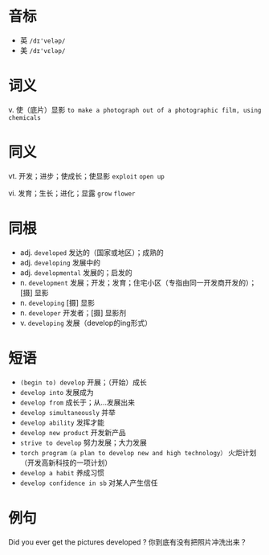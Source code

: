 # 音标

- 英 `/dɪ'veləp/`
- 美 `/dɪ'vɛləp/`

# 词义

v. 使（底片）显影
`to make a photograph out of a photographic film, using chemicals`

# 同义

vt. 开发；进步；使成长；使显影
`exploit` `open up`

vi. 发育；生长；进化；显露
`grow` `flower`

# 同根

- adj. `developed` 发达的（国家或地区）；成熟的
- adj. `developing` 发展中的
- adj. `developmental` 发展的；启发的
- n. `development` 发展；开发；发育；住宅小区（专指由同一开发商开发的）；[摄] 显影
- n. `developing` [摄] 显影
- n. `developer` 开发者；[摄] 显影剂
- v. `developing` 发展（develop的ing形式）

# 短语

- `(begin to) develop` 开展；（开始）成长
- `develop into` 发展成为
- `develop from` 成长于；从…发展出来
- `develop simultaneously` 并举
- `develop ability` 发挥才能
- `develop new product` 开发新产品
- `strive to develop` 努力发展；大力发展
- `torch program（a plan to develop new and high technology）` 火炬计划（开发高新科技的一项计划）
- `develop a habit` 养成习惯
- `develop confidence in sb` 对某人产生信任

# 例句

Did you ever get the pictures developed ?
你到底有没有把照片冲洗出来？


